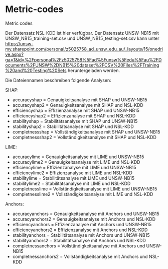 # Metric-codes
Metric codes

Der Datensatz NSL-KDD ist hier verfügbar. Der Datensatz UNSW-NB15 mit UNSW_NB15_training-set.csv und UNSW_NB15_testing-set.csv kann unter https://unsw-my.sharepoint.com/personal/z5025758_ad_unsw_edu_au/_layouts/15/onedrive.aspx?ga=1&id=%2Fpersonal%2Fz5025758%5Fad%5Funsw%5Fedu%5Fau%2FDocuments%2FUNSW%2DNB15%20dataset%2FCSV%20Files%2FTraining%20and%20Testing%20Sets
heruntergeladen werden.

Die Dateiennamen beschreiben folgende Analysen:

SHAP:
- accuracyshap = Genauigkeitsanalyse mit SHAP und UNSW-NB15
- accuracyshap2 = Genauigkeitsanalyse mit SHAP und NSL-KDD
- efficiencyshap = Effizienzanalyse mit SHAP und UNSW-NB15
- efficiencyshap2 = Effizienzanalyse mit SHAP und NSL-KDD
- stabilityshap = Stabilitätsanalyse mit SHAP und UNSW-NB15
- stabilityshap2 = Stabilitätsanalyse mit SHAP und NSL-KDD
- completnessshap = Vollständigkeitsanalyse mit SHAP und UNSW-NB15
- completnessshap2 = Vollständigkeitsanalyse mit SHAP und NSL-KDD

LIME:
- accuracylime = Genauigkeitsanalyse mit LIME und UNSW-NB15
- accuracylime2 = Genauigkeitsanalyse mit LIME und NSL-KDD
- efficiencylime = Effizienzanalyse mit LIME und UNSW-NB15
- efficiencylime2 = Effizienzanalyse mit LIME und NSL-KDD
- stabilitylime = Stabilitätsanalyse mit LIME und UNSW-NB15
- stabilitylime2 = Stabilitätsanalyse mit LIME und NSL-KDD
- completnesslime = Vollständigkeitsanalyse mit LIME und UNSW-NB15
- completnesslime2 = Vollständigkeitsanalyse mit LIME und NSL-KDD

Anchors:
- accuracyanchors = Genauigkeitsanalyse mit Anchors und UNSW-NB15
- accuracyanchors2 = Genauigkeitsanalyse mit Anchors und NSL-KDD
- efficiencyanchors = Effizienzanalyse mit Anchors und UNSW-NB15
- efficiencyanchors2 = Effizienzanalyse mit Anchors und NSL-KDD
- stabilityanchors = Stabilitätsanalyse mit Anchors und UNSW-NB15
- stabilityanchors2 = Stabilitätsanalyse mit Anchors und NSL-KDD
- completnessanchors = Vollständigkeitsanalyse mit Anchors und UNSW-NB15
- completnessanchors2 = Vollständigkeitsanalyse mit Anchors und NSL-KDD



